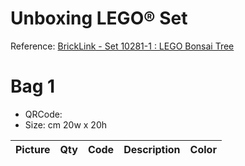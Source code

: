 # Unboxing LEGO&reg; Set 

Reference: [BrickLink - Set 10281-1 : LEGO Bonsai Tree](https://www.bricklink.com/v2/catalog/catalogitem.page?S=10281-1)

<!-- (2022-02-16 22:00 CET) -->


# Bag 1

* QRCode: 
* Size: cm 20w x 20h

Picture | Qty | Code | Description | Color |
--------|----:|------|-------------|-------|
